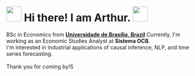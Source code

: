 # <img src="https://images-wixmp-ed30a86b8c4ca887773594c2.wixmp.com/f/3e7ca667-2cfa-4757-9b32-fedaf45c3f38/dd3fyhe-a3088954-941e-497d-bc4c-7bd09e82ec48.gif?token=eyJ0eXAiOiJKV1QiLCJhbGciOiJIUzI1NiJ9.eyJzdWIiOiJ1cm46YXBwOjdlMGQxODg5ODIyNjQzNzNhNWYwZDQxNWVhMGQyNmUwIiwiaXNzIjoidXJuOmFwcDo3ZTBkMTg4OTgyMjY0MzczYTVmMGQ0MTVlYTBkMjZlMCIsIm9iaiI6W1t7InBhdGgiOiJcL2ZcLzNlN2NhNjY3LTJjZmEtNDc1Ny05YjMyLWZlZGFmNDVjM2YzOFwvZGQzZnloZS1hMzA4ODk1NC05NDFlLTQ5N2QtYmM0Yy03YmQwOWU4MmVjNDguZ2lmIn1dXSwiYXVkIjpbInVybjpzZXJ2aWNlOmZpbGUuZG93bmxvYWQiXX0.p-Sx5V0N8y0IBCit3ubtyrIlK9kVfK49JvbeqNdwQVY" height="40" /> Hi there! I am Arthur. <img src="https://images-wixmp-ed30a86b8c4ca887773594c2.wixmp.com/f/3e7ca667-2cfa-4757-9b32-fedaf45c3f38/dd3fyhe-a3088954-941e-497d-bc4c-7bd09e82ec48.gif?token=eyJ0eXAiOiJKV1QiLCJhbGciOiJIUzI1NiJ9.eyJzdWIiOiJ1cm46YXBwOjdlMGQxODg5ODIyNjQzNzNhNWYwZDQxNWVhMGQyNmUwIiwiaXNzIjoidXJuOmFwcDo3ZTBkMTg4OTgyMjY0MzczYTVmMGQ0MTVlYTBkMjZlMCIsIm9iaiI6W1t7InBhdGgiOiJcL2ZcLzNlN2NhNjY3LTJjZmEtNDc1Ny05YjMyLWZlZGFmNDVjM2YzOFwvZGQzZnloZS1hMzA4ODk1NC05NDFlLTQ5N2QtYmM0Yy03YmQwOWU4MmVjNDguZ2lmIn1dXSwiYXVkIjpbInVybjpzZXJ2aWNlOmZpbGUuZG93bmxvYWQiXX0.p-Sx5V0N8y0IBCit3ubtyrIlK9kVfK49JvbeqNdwQVY" height="40" />
BSc in Economics from [**Universidade de Brasília, Brazil**](https://www.unb.br/)
Currently, I'm working as an Economic Studies Analyst at **Sistema OCB**.</br>
I'm interested in industrial applications of causal inference, NLP, and time series forecasting.</br></br>
Thank you for coming by!S
